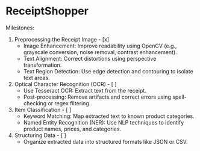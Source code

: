 # ReceiptShopper

Milestones:

1. Preprocessing the Receipt Image - [x]
    - Image Enhancement: Improve readability using OpenCV (e.g., grayscale conversion, noise removal, contrast enhancement).
    - Text Alignment: Correct distortions using perspective transformation.
    - Text Region Detection: Use edge detection and contouring to isolate text areas.
2. Optical Character Recognition (OCR) - [ ]
    - Use Tesseract OCR: Extract text from the receipt.
    - Post-processing: Remove artifacts and correct errors using spell-checking or regex filtering.
3. Item Classification - [ ]
    - Keyword Matching: Map extracted text to known product categories.
    - Named Entity Recognition (NER): Use NLP techniques to identify product names, prices, and categories.
4. Structuring Data - [ ]
    - Organize extracted data into structured formats like JSON or CSV.
